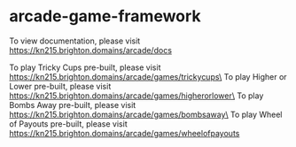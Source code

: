 # arcade-game-framework
 
To view documentation, please visit https://kn215.brighton.domains/arcade/docs

To play Tricky Cups pre-built, please visit https://kn215.brighton.domains/arcade/games/trickycups\
To play Higher or Lower pre-built, please visit https://kn215.brighton.domains/arcade/games/higherorlower\
To play Bombs Away pre-built, please visit https://kn215.brighton.domains/arcade/games/bombsaway\
To play Wheel of Payouts pre-built, please visit https://kn215.brighton.domains/arcade/games/wheelofpayouts

